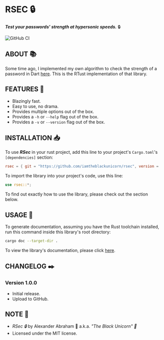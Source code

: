 # RSEC :lock:

***Test your passwords' strength at hypersonic speeds.*** :lock:

![GitHub CI](https://github.com/iamtheblackunicorn/rsec/actions/workflows/rust.yml/badge.svg)

## ABOUT :books:

Some time ago, I implemented my own algorithm to check the strength of a password in Dart [here](https://github.com/iamtheblackunicorn/securitycheck). This is the RTust implementation of that library.

## FEATURES :test_tube:

- Blazingly fast.
- Easy to use, no drama.
- Provides multiple options out of the box.
- Provides a `-h` or `--help` flag out of the box.
- Provides a `-v` or `--version` flag out of the box.

## INSTALLATION :inbox_tray:

To use ***RSec*** in your rust project, add this line to your project's `Cargo.toml`'s `[dependencies]` section:

```TOML
rsec = { git = "https://github.com/iamtheblackunicorn/rsec", version = "1.0.0" }
```

To import the library into your project's code, use this line:

```Rust
use rsec::*;
```

To find out exactly how to use the library, please check out the section below.

## USAGE :hammer:

To generate documentation, assuming you have the Rust toolchain installed, run this command inside this library's root directory:

```bash
cargo doc --target-dir .
```

To view the library's documentation, please click [here](https://blckunicorn.art/rsec).

## CHANGELOG :black_nib:

### Version 1.0.0

- Initial release.
- Upload to GitHub.

## NOTE :scroll:

- *RSec :lock:* by Alexander Abraham :black_heart: a.k.a. *"The Black Unicorn" :unicorn:*
- Licensed under the MIT license.
